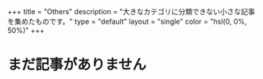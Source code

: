 +++
title = "Others"
description = "大きなカテゴリに分類できない小さな記事を集めたものです。"
type = "default"
layout = "single"
color = "hsl(0, 0%, 50%)"
+++

# まだ記事がありません